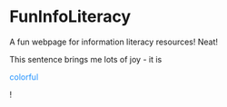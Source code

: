 # FunInfoLiteracy
A fun webpage for information literacy resources! Neat!


This sentence brings me lots of joy - it is <p style="color:DodgerBlue;">colorful</p>!
